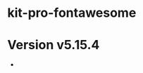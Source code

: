 # kit-pro-fontawesome

# Version v5.15.4
- <link href="https://raw.githubusercontent.com/HyperBeats/kit-pro-fontawesome/main/v5.15.4/pro.min.css" rel="stylesheet">

